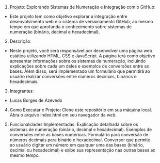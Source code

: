 1. Projeto: Explorando Sistemas de Numeração e Integração com o GitHub:
  - Este projeto tem como objetivo explorar a integração entre desenvolvimento web e o sistema de versionamento GitHub, ao mesmo tempo em que aprofunda o conhecimento sobre sistemas de numeração (binário, decimal e hexadecimal).
  
2. Descrição:
  - Neste projeto, você será responsável por desenvolver uma página web estática utilizando HTML, CSS e JavaScript. A página terá como objetivo apresentar informações sobre os sistemas de numeração, incluindo explicações sobre cada um deles e exemplos de conversões entre as bases. Além disso, será implementado um formulário que permitirá ao usuário realizar conversões entre números decimais, binários e hexadecimais.

3. Integrantes:
  - Lucas Borges de Azevedo

4. Como Executar o Projeto:
  Clone este repositório em sua máquina local.
  Abra o arquivo index.html em seu navegador da web.

5. Funcionalidades Implementadas:
  Explicação detalhada sobre os sistemas de numeração (binário, decimal e hexadecimal).
  Exemplos de conversões entre as bases numéricas.
  Formulário para conversão de números decimais para binário e hexadecimal.
  Conversor que permite ao usuário digitar um número em qualquer uma das bases (binário, decimal ou hexadecimal) e exibe sua representação nas outras bases ao mesmo tempo.
